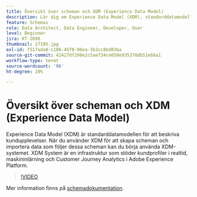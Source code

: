 ```yaml
---
title: Översikt över scheman och XDM (Experience Data Model)
description: Lär dig om Experience Data Model (XDM), standarddatamodellen för att beskriva kundupplevelser.
feature: Schemas
role: Data Architect, Data Engineer, Developer, User
level: Beginner
jira: KT-2696
thumbnail: 27105.jpg
exl-id: f517ada0-c106-45f0-96ea-3b3cc8bd03ba
source-git-commit: 42427df298e2c5ae734ce050e935378db51e66a1
workflow-type: tm+mt
source-wordcount: '96'
ht-degree: 20%

---
```


# Översikt över scheman och XDM (Experience Data Model)

Experience Data Model (XDM) är standarddatamodellen för att beskriva kundupplevelser. När du använder XDM för att skapa scheman och importera data som följer dessa scheman kan du börja använda XDM-systemet. XDM System är en infrastruktur som stöder kundprofiler i realtid, maskininlärning och Customer Journey Analytics i Adobe Experience Platform.

>[!VIDEO](https://video.tv.adobe.com/v/27105?quality=12&learn=on)

Mer information finns på [schemadokumentation](https://experienceleague.adobe.com/docs/experience-platform/xdm/home.html?lang=sv).
